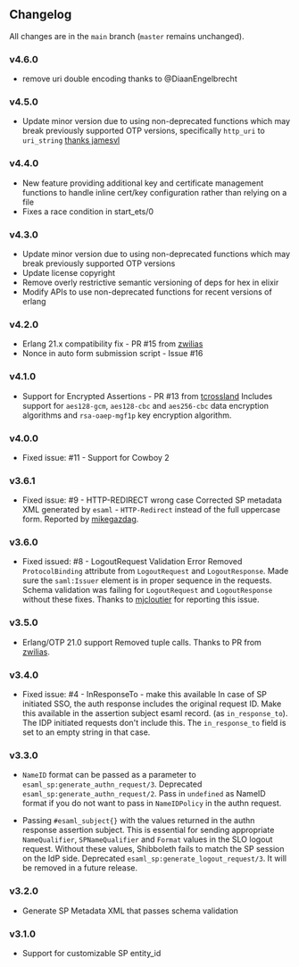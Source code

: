 ## Changelog

All changes are in the `main` branch (`master` remains unchanged).

### v4.6.0
+   remove uri double encoding thanks to @DiaanEngelbrecht

### v4.5.0
+   Update minor version due to using non-deprecated functions which may break previously supported OTP versions, specifically `http_uri` to `uri_string` [thanks jamesvl](https://github.com/dropbox/esaml/pull/6)

### v4.4.0
+   New feature providing additional key and certificate management functions to handle inline cert/key configuration rather than relying on a file
+   Fixes a race condition in start_ets/0

### v4.3.0
+   Update minor version due to using non-deprecated functions which may break previously supported OTP versions
+   Update license copyright
+   Remove overly restrictive semantic versioning of deps for hex in elixir
+   Modify APIs to use non-deprecated functions for recent versions of erlang

### v4.2.0

+   Erlang 21.x compatibility fix - PR #15 from [zwilias](https://github.com/zwilias)
+   Nonce in auto form submission script - Issue #16

### v4.1.0

+   Support for Encrypted Assertions - PR #13 from [tcrossland](https://github.com/tcrossland)
    Includes support for `aes128-gcm`, `aes128-cbc` and `aes256-cbc` data encryption algorithms
    and `rsa-oaep-mgf1p` key encryption algorithm.

### v4.0.0

+   Fixed issue: #11 - Support for Cowboy 2

### v3.6.1

+   Fixed issue: #9 - HTTP-REDIRECT wrong case
    Corrected SP metadata XML generated by `esaml` - `HTTP-Redirect` instead of
    the full uppercase form. Reported by [mikegazdag](https://github.com/mikegazdag).

### v3.6.0

+   Fixed issued: #8 - LogoutRequest Validation Error
    Removed `ProtocolBinding` attribute from `LogoutRequest` and `LogoutResponse`.
    Made sure the `saml:Issuer` element is in proper sequence in the requests.
    Schema validation was failing for `LogoutRequest` and `LogoutResponse` without
    these fixes. Thanks to [mjcloutier](https://github.com/mjcloutier) for reporting
    this issue.

### v3.5.0

+   Erlang/OTP 21.0 support
    Removed tuple calls. Thanks to PR from [zwilias](https://github.com/zwilias).

### v3.4.0

+   Fixed issue: #4 - InResponseTo - make this available
    In case of SP initiated SSO, the auth response includes the original
    request ID. Make this available in the assertion subject esaml record.
    (as `in_response_to`). The IDP initiated requests don't include this.
    The `in_response_to` field is set to an empty string in that case.

### v3.3.0

+   `NameID` format can be passed as a parameter to `esaml_sp:generate_authn_request/3`.
    Deprecated `esaml_sp:generate_authn_request/2`. Pass in `undefined` as NameID format
    if you do not want to pass in `NameIDPolicy` in the authn request.

+   Passing `#esaml_subject{}` with the values returned in the authn response
    assertion subject. This is essential for sending appropriate `NameQualifier`,
    `SPNameQualifier` and `Format` values in the SLO logout request. Without these
    values, Shibboleth fails to match the SP session on the IdP side. Deprecated
    `esaml_sp:generate_logout_request/3`. It will be removed in a future release.

### v3.2.0

+   Generate SP Metadata XML that passes schema validation

### v3.1.0

+   Support for customizable SP entity_id
